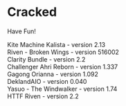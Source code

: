 # Cracked
Have Fun!

Kite Machine Kalista - version 2.13  
Riven - Broken Wings - version 516002  
Clarity Bundle - version 2.2  
Challenger Ahri Reborn - version 1.337  
Gagong Orianna - version 1.092  
DeklandAIO - version 0.040  
Yasuo - The Windwalker - version 1.74  
HTTF Riven - version 2.2